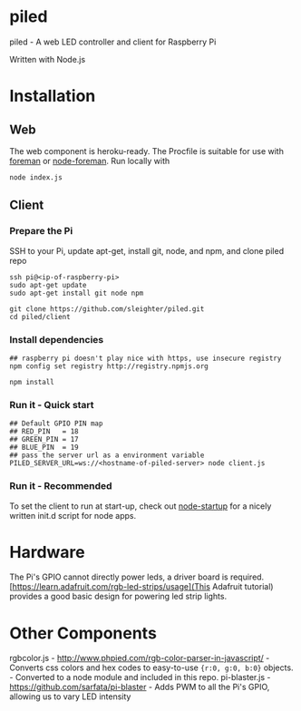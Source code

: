# piled
piled - A web LED controller and client for Raspberry Pi

Written with Node.js

# Installation
## Web
The web component is heroku-ready. The Procfile is suitable for use with [foreman](https://github.com/ddollar/foreman) or [node-foreman](https://github.com/strongloop/node-foreman).
Run locally with
```
node index.js
```

## Client
### Prepare the Pi
SSH to your Pi, update apt-get, install git, node, and npm, and clone piled repo
```
ssh pi@<ip-of-raspberry-pi>
sudo apt-get update
sudo apt-get install git node npm

git clone https://github.com/sleighter/piled.git
cd piled/client
```
### Install dependencies
```
## raspberry pi doesn't play nice with https, use insecure registry
npm config set registry http://registry.npmjs.org

npm install
```

### Run it - Quick start
```
## Default GPIO PIN map
## RED_PIN   = 18
## GREEN_PIN = 17
## BLUE_PIN  = 19
## pass the server url as a environment variable
PILED_SERVER_URL=ws://<hostname-of-piled-server> node client.js
```

### Run it - Recommended
To set the client to run at start-up, check out [node-startup](https://github.com/chovy/node-startup) for a nicely written init.d script for node apps.

# Hardware
The Pi's GPIO cannot directly power leds, a driver board is required. [https://learn.adafruit.com/rgb-led-strips/usage](This Adafruit tutorial) provides a good basic design for powering led strip lights.

# Other Components
rgbcolor.js - http://www.phpied.com/rgb-color-parser-in-javascript/ - Converts css colors and hex codes to easy-to-use `{r:0, g:0, b:0}` objects. - Converted to a node module and included in this repo.
pi-blaster.js - https://github.com/sarfata/pi-blaster - Adds PWM to all the Pi's GPIO, allowing us to vary LED intensity

